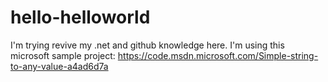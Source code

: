 # hello-helloworld
I'm trying revive my .net and github knowledge here. I'm using this microsoft sample project: https://code.msdn.microsoft.com/Simple-string-to-any-value-a4ad6d7a

